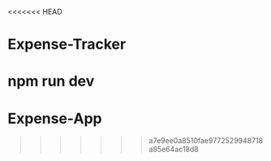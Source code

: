 <<<<<<< HEAD
# Expense-Tracker
npm run dev
=======
# Expense-App
>>>>>>> a7e9ee0a8510fae9772529948718a85e64ac18d8
